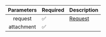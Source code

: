 | Parameters | Required           | Description           |
|:----------:|--------------------|-----------------------|
|  request   | :white_check_mark: | [Request](Request.md) |
| attachment | :white_check_mark: |                       |
